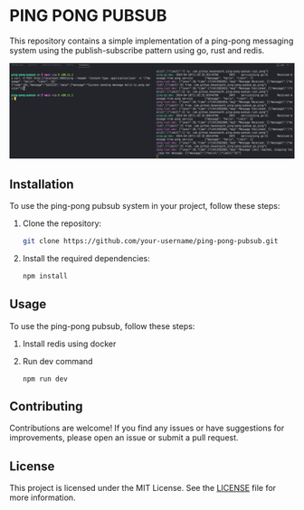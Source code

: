 # PING PONG PUBSUB

This repository contains a simple implementation of a ping-pong messaging system using the publish-subscribe pattern using go, rust and redis.

![running](./screen-shoot.png)

## Installation

To use the ping-pong pubsub system in your project, follow these steps:

1. Clone the repository:

    ```bash
    git clone https://github.com/your-username/ping-pong-pubsub.git
    ```

2. Install the required dependencies:

    ```bash
    npm install
    ```

## Usage

To use the ping-pong pubsub, follow these steps:

1. Install redis using docker

2. Run dev command

    ```shel
    npm run dev
    ```

## Contributing

Contributions are welcome! If you find any issues or have suggestions for improvements, please open an issue or submit a pull request.

## License

This project is licensed under the MIT License. See the [LICENSE](LICENSE) file for more information.